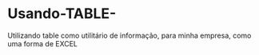 # Usando-TABLE-
Utilizando table como utilitário de informação, para minha empresa, como uma forma de EXCEL
